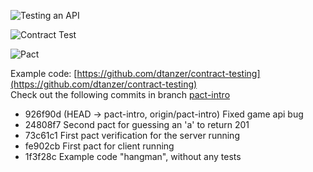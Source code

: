 ![Testing an API](./testing_an_api.png)

![Contract Test](./contract_test.png)

![Pact](./pact.png)

Example code: [https://github.com/dtanzer/contract-testing](https://github.com/dtanzer/contract-testing)  
Check out the following commits in branch [pact-intro](https://github.com/dtanzer/contract-testing/tree/pact-intro)

* 926f90d (HEAD -> pact-intro, origin/pact-intro) Fixed game api bug
* 24808f7 Second pact for guessing an 'a' to return 201
* 73c61c1 First pact verification for the server running
* fe902cb First pact for client running
* 1f3f28c Example code "hangman", without any tests

